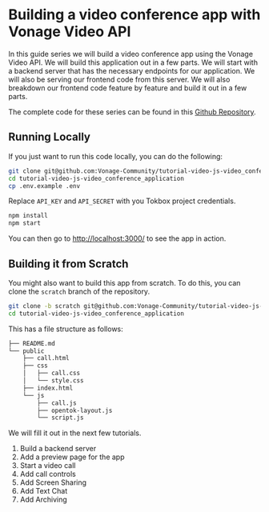 # Building a video conference app with Vonage Video API

In this guide series we will build a video conference app using the Vonage Video API. We will build this application out in a few parts. We will start with a backend server that has the necessary endpoints for our application. We will also be serving our frontend code from this server. We will also breakdown our frontend code feature by feature and build it out in a few parts. 

The complete code for these series can be found in this [Github Repository](https://github.com/Vonage-Community/tutorial-video-js-video_conference_application). 


## Running Locally

If you just want to run this code locally, you can do the following:

```bash
git clone git@github.com:Vonage-Community/tutorial-video-js-video_conference_application.git
cd tutorial-video-js-video_conference_application
cp .env.example .env
```

Replace `API_KEY` and `API_SECRET` with you Tokbox project credentials. 

```bash
npm install
npm start
```

You can then go to [http://localhost:3000/](http://localhost:3000/) to see the app in action.

## Building it from Scratch

You might also want to build this app from scratch. To do this, you can clone the `scratch` branch of the repository.

```bash
git clone -b scratch git@github.com:Vonage-Community/tutorial-video-js-video_conference_application.git
cd tutorial-video-js-video_conference_application
```

This has a file structure as follows:

```bash
├── README.md
└── public
    ├── call.html
    ├── css
    │   ├── call.css
    │   └── style.css
    ├── index.html
    └── js
        ├── call.js
        ├── opentok-layout.js
        └── script.js
```

We will fill it out in the next few tutorials.

1. Build a backend server
2. Add a preview page for the app
3. Start a video call
4. Add call controls
5. Add Screen Sharing
6. Add Text Chat
7. Add Archiving



